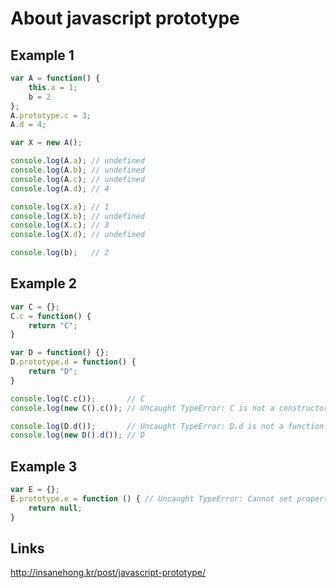 # About javascript prototype
## Example 1
```javascript
var A = function() {
    this.a = 1;
    b = 2
};
A.prototype.c = 3;
A.d = 4;

var X = new A();

console.log(A.a); // undefined
console.log(A.b); // undefined
console.log(A.c); // undefined
console.log(A.d); // 4

console.log(X.a); // 1
console.log(X.b); // undefined
console.log(X.c); // 3
console.log(X.d); // undefined

console.log(b);   // 2
```

## Example 2
```javascript
var C = {};
C.c = function() {
    return "C";
}

var D = function() {};
D.prototype.d = function() {
    return "D";
}

console.log(C.c()); 	  // C
console.log(new C().c()); // Uncaught TypeError: C is not a constructor

console.log(D.d()); 	  // Uncaught TypeError: D.d is not a function
console.log(new D().d()); // D
```

## Example 3
```javascript
var E = {};
E.prototype.e = function () { // Uncaught TypeError: Cannot set property 'e' of undefined
    return null;
}
```

## Links
http://insanehong.kr/post/javascript-prototype/
